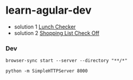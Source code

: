 # learn-agular-dev

+ solution 1 [Lunch Checker](https://agustibr.github.io/learn-angular-dev/module1-solution/)
+ solution 2 [Shopping List Check Off](https://agustibr.github.io/learn-angular-dev/module2-solution/)


### Dev

```
browser-sync start --server --directory "**/*"
```

```
python -m SimpleHTTPServer 8000
```
